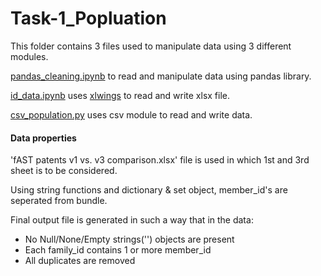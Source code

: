 # Task-1_Popluation

This folder contains 3 files used to manipulate data using 3 different modules.

[pandas_cleaning.ipynb](https://github.com/jivaniyash/data_cleaning/blob/master/task_1-population/pandas_cleaning.ipynb) to read and manipulate data using pandas library.

[id_data.ipynb](https://github.com/jivaniyash/data_cleaning/blob/master/task_1-population/id_data.ipynb) uses [xlwings](https://www.xlwings.org/) to read and write xlsx file.

[csv_population.py](https://github.com/jivaniyash/data_cleaning/blob/master/task_1-population/csv_population.py) uses csv module to read and write data.

#### Data properties
'fAST patents v1 vs. v3 comparison.xlsx' file is used in which 1st and 3rd sheet is to be considered.

Using string functions and dictionary & set object, member_id's are seperated from bundle.

Final output file is generated in such a way that in the data:
- No Null/None/Empty strings('') objects are present
- Each family_id contains 1 or more member_id
- All duplicates are removed

